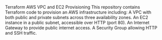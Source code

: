 Terraform AWS VPC and EC2 Provisioning
This repository contains Terraform code to provision an AWS infrastructure including:
A VPC with both public and private subnets across three availability zones.
An EC2 instance in a public subnet, accessible over HTTP (port 80).
An Internet Gateway to provide public internet access.
A Security Group allowing HTTP and SSH traffic.

